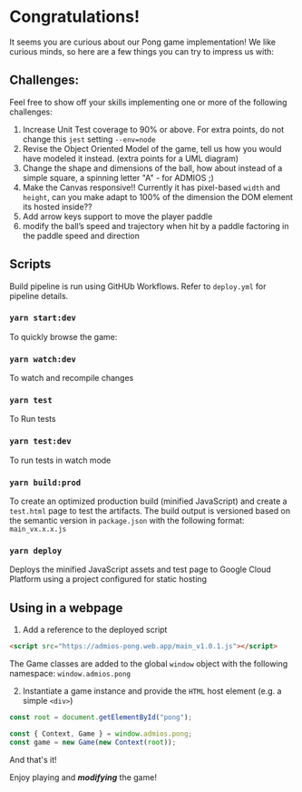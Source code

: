 # Congratulations!

It seems you are curious about our Pong game implementation! We like curious minds, so here are a few things you can try to impress us with:

## Challenges:

Feel free to show off your skills implementing one or more of the following challenges:

1. Increase Unit Test coverage to 90% or above. For extra points, do not change this `jest` setting `--env=node`
2. Revise the Object Oriented Model of the game, tell us how you would have modeled it instead. (extra points for a UML diagram)
3. Change the shape and dimensions of the ball, how about instead of a simple square, a spinning letter "A"  - for ADMIOS ;)
4. Make the Canvas responsive!! Currently it has pixel-based `width` and `height`, can you make adapt to 100% of the dimension the DOM element its hosted inside??
5. Add arrow keys support to move the player paddle
6. modify the ball’s speed and trajectory when hit by a paddle factoring in the paddle speed and direction



## Scripts

Build pipeline is run using GitHUb Workflows. Refer to `deploy.yml` for pipeline details.

### `yarn start:dev`
To quickly browse the game:

### `yarn watch:dev`
To watch and recompile changes

### `yarn test`
To Run tests

### `yarn test:dev`
To run tests in watch mode

### `yarn build:prod` 
To create an optimized production build (minified JavaScript) and create a `test.html` page to test the artifacts. The build output is versioned based on the semantic version in `package.json` with the following format: `main_vx.x.x.js`

### `yarn deploy`
Deploys the minified JavaScript assets and test page to Google Cloud Platform using a project configured for static hosting

## Using in a webpage

1. Add a reference to the deployed script
```HTML
<script src="https://admios-pong.web.app/main_v1.0.1.js"></script>
```

The Game classes are added to the global `window` object with the following namespace: `window.admios.pong`

2. Instantiate a game instance and provide the `HTML` host element (e.g. a simple `<div>`)
```JavaScript
const root = document.getElementById("pong");

const { Context, Game } = window.admios.pong;
const game = new Game(new Context(root));
```

And that's it!

Enjoy playing and ***modifying*** the game!




